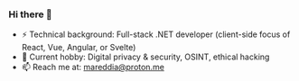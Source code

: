 ### Hi there 👋

- ⚡ Technical background: Full-stack .NET developer (client-side focus of React, Vue, Angular, or Svelte)
- 🔭 Current hobby: Digital privacy & security, OSINT, ethical hacking
- 📫 Reach me at: <mareddia@proton.me>
